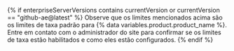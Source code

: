 {% if enterpriseServerVersions contains currentVersion or currentVersion == "github-ae@latest" %}
Observe que os limites mencionados acima são os limites de taxa padrão para
{% data variables.product.product_name %}. Entre em contato com o administrador do site para confirmar se os limites de taxa estão habilitados e como eles estão configurados.
{% endif %}
